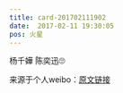 ```yaml
---
title: card-201702111902
date:  2017-02-11 19:30:05
pos: 火星
---
```

杨千嬅 陈奕迅🙄

来源于个人weibo：[原文链接](https://m.weibo.cn/status/Ev4n0v5B6?mblogid=Ev4n0v5B6)